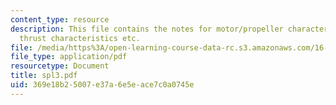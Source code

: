 ```yaml
---
content_type: resource
description: This file contains the notes for motor/propeller characterization, propellor
  thrust characteristics etc.
file: /media/https%3A/open-learning-course-data-rc.s3.amazonaws.com/16-01-unified-engineering-i-ii-iii-iv-fall-2005-spring-2006/369e18b25007e37a6e5eace7c0a0745e_spl3.pdf
file_type: application/pdf
resourcetype: Document
title: spl3.pdf
uid: 369e18b2-5007-e37a-6e5e-ace7c0a0745e
---
```

